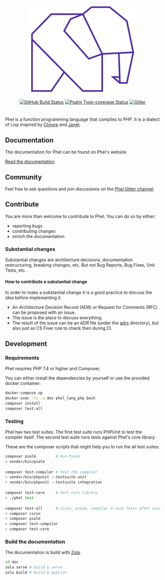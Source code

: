 <p align="center">
  <a href="https://phel-lang.org/" title="Phel Lang"><img src="doc/static/logo.svg" width="350" alt="Phel logo"/></a>
</p>

<p align="center">
  <a href="https://github.com/jenshaase/phel-lang/actions"><img src="https://github.com/jenshaase/phel-lang/workflows/CI/badge.svg" alt="GitHub Build Status"></a>
  <a href="https://shepherd.dev/github/jenshaase/phel-lang"><img src="https://shepherd.dev/github/jenshaase/phel-lang/coverage.svg" alt="Psalm Type-coverage Status"></a>
  <a href="https://gitter.im/phel-lang/community?utm_source=badge&amp;utm_medium=badge&amp;utm_campaign=pr-badge"><img src="https://badges.gitter.im/Join%20Chat.svg" alt="Gitter"></a>
</p>

#

Phel is a function programming language that compiles to PHP. It is a dialect of Lisp inspired by [Clojure](https://clojure.org/) and [Janet](https://janet-lang.org/).

## Documentation

The documentation for Phel can be found on Phel's website

[Read the documentation](https://phel-lang.org)

## Community

Feel free to ask questions and join discussions on the [Phel Gitter channel](https://gitter.im/phel-lang/community).

## Contribute

You are more than welcome to contribute to Phel. You can do so by either:

* reporting bugs
* contributing changes
* enrich the documentation

### Substantial changes

Substantial changes are architecture decisions, documentation restructuring, breaking changes, etc.
But not Bug Reports, Bug Fixes, Unit Tests, etc.

#### How to contribute a substantial change

In order to make a substantial change it is a good practice to discuss the idea before implementing it.

- An Architecture Decision Record (ADR) or Request for Comments (RFC) can be proposed with an issue.
- The issue is the place to discuss everything.
- The result of the issue can be an ADR file (under the [adrs](./adrs) directory), but also just as CS Fixer rule to check then during CI.

## Development

### Requirements

Phel requires PHP 7.4 or higher and Composer.

You can either install the dependencies by yourself or use the provided docker container:

```bash
docker-compose up
docker exec -ti -u dev phel_lang_php bash
composer install
composer test-all
```

### Testing

Phel has two test suites. The first test suite runs PHPUnit to test the compiler itself. The second test suite runs tests against Phel's core library.

These are the composer scripts that might help you to run the all test suites:

```bash
composer psalm         # Run Psalm
> vendor/bin/psalm

composer test-compiler # test the compiler
> vendor/bin/phpunit --testsuite unit
> vendor/bin/phpunit --testsuite integration

composer test-core     # test core library
> ./phel test

composer test-all      # csrun, psalm, compiler & core tests after each other
> composer csrun
> composer psalm
> composer test-compiler
> composer test-core
```

### Build the documentation

The documentation is build with [Zola](https://www.getzola.org/).

```bash
cd doc
zola serve # build & serve
zola build # build & publish
```
